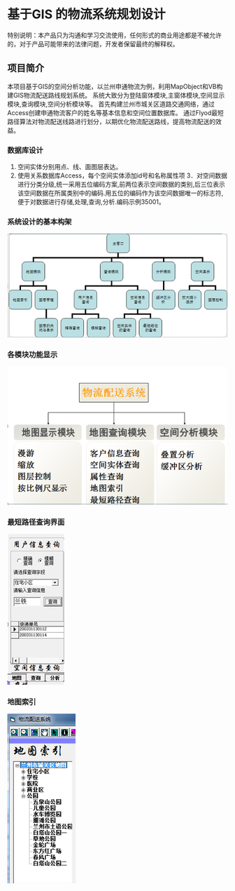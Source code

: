 # 基于GIS 的物流系统规划设计
特别说明：本产品只为沟通和学习交流使用，任何形式的商业用途都是不被允许的，对于产品可能带来的法律问题，开发者保留最终的解释权。
## 项目简介
本项目基于GIS的空间分析功能，以兰州申通物流为例，利用MapObject和VB构建GIS物流配送路线规划系统。
系统大致分为登陆窗体模块,主窗体模块,空间显示模块,查询模块,空间分析模块等。
首先构建兰州市城关区道路交通网络，通过Access创建申通物流客户的姓名等基本信息和空间位置数据库。
通过Flyod最短路径算法对物流配送线路进行划分，以期优化物流配送路线，提高物流配送的效益。 
### 数据库设计
1.	空间实体分别用点、线、面图层表达。
2.	使用关系数据库Access，每个空间实体添加id号和名称属性项
3．对空间数据进行分类分级,统一采用五位编码方案,前两位表示空间数据的类别,后三位表示该空间数据在所属类别中的编码.用五位的编码作为该空间数据唯一的标志符,便于对数据进行存储,处理,查询,分析.编码示例35001。

### 系统设计的基本构架
![image](https://raw.githubusercontent.com/mengyingliu/LogisticSystem/master/%E7%89%A9%E6%B5%81%E9%85%8D%E9%80%81%E7%B3%BB%E7%BB%9F/%E5%9B%BE%E7%89%87%E5%9B%BE%E6%A0%87/%E7%B3%BB%E7%BB%9F%E6%9E%B6%E6%9E%84.png)

### 各模块功能显示
![image](https://raw.githubusercontent.com/mengyingliu/LogisticSystem/master/%E7%89%A9%E6%B5%81%E9%85%8D%E9%80%81%E7%B3%BB%E7%BB%9F/%E5%9B%BE%E7%89%87%E5%9B%BE%E6%A0%87/%E5%90%84%E6%A8%A1%E5%9D%97%E5%8A%9F%E8%83%BD%E6%98%BE%E7%A4%BA.png)

### 最短路径查询界面
![image](https://raw.githubusercontent.com/mengyingliu/LogisticSystem/master/%E7%89%A9%E6%B5%81%E9%85%8D%E9%80%81%E7%B3%BB%E7%BB%9F/%E5%9B%BE%E7%89%87%E5%9B%BE%E6%A0%87/%E7%94%A8%E6%88%B7%E4%BF%A1%E6%81%AF%E6%9F%A5%E8%AF%A2.png)

### 地图索引
![image](https://raw.githubusercontent.com/mengyingliu/LogisticSystem/master/%E7%89%A9%E6%B5%81%E9%85%8D%E9%80%81%E7%B3%BB%E7%BB%9F/%E5%9B%BE%E7%89%87%E5%9B%BE%E6%A0%87/%E5%9C%B0%E5%9B%BE%E7%B4%A2%E5%BC%95.png)

